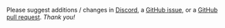 Please suggest additions / changes in [Discord](https://discord.gg/P9Ccdw8Nzj), a [GitHub issue](https://github.com/ykdojo/defaang/issues), or a [GitHub pull request](https://github.com/ykdojo/defaang/pulls). _Thank you!_
